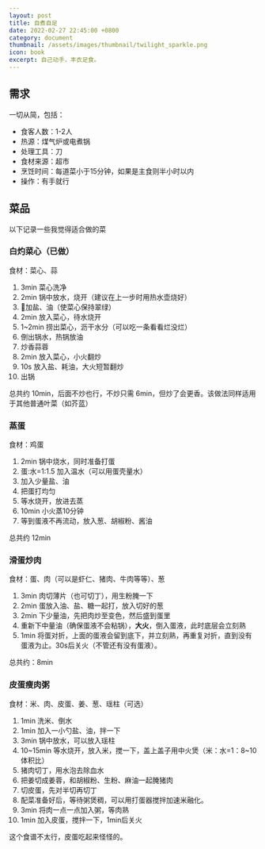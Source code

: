 ```yaml
---
layout: post
title: 自煮自足
date: 2022-02-27 22:45:00 +0800
category: document
thumbnail: /assets/images/thumbnail/twilight_sparkle.png
icon: book
excerpt: 自己动手，丰衣足食。
---
```


## 需求

一切从简，包括：

- 食客人数：1-2人
- 热源：煤气炉或电煮锅
- 处理工具：刀
- 食材来源：超市
- 烹饪时间：每道菜小于15分钟，如果是主食则半小时以内
- 操作：有手就行

## 菜品

以下记录一些我觉得适合做的菜

### 白灼菜心（已做）

食材：菜心、蒜

1. 3min 菜心洗净
2. 2min 锅中放水，烧开（建议在上一步时用热水壶烧好）
3. 🌟加盐、油（使菜心保持翠绿）
4. 2min 放入菜心，待水烧开
5. 1~2min 捞出菜心，沥干水分（可以吃一条看看烂没烂）
6. 倒出锅水，热锅放油
7. 炒香蒜蓉
8. 2min 放入菜心，小火翻炒
9. 10s 放入盐、耗油，大火短暂翻炒
10. 出锅

总共约 10min，后面不炒也行，不炒只需 6min，但炒了会更香。该做法同样适用于其他普通叶菜（如芥蓝）

### 蒸蛋

食材：鸡蛋

1. 2min 锅中烧水，同时准备打蛋
2. 蛋:水=1:1.5 加入温水（可以用蛋壳量水）
3. 加入少量盐、油
4. 把蛋打均匀
5. 等水烧开，放进去蒸
6. 10min 小火蒸10分钟
7. 等到蛋液不再流动，放入葱、胡椒粉、酱油

总共约 12min

### 滑蛋炒肉

食材：蛋、肉（可以是虾仁、猪肉、牛肉等等）、葱

1. 3min 肉切薄片（也可切丁），用生粉腌一下
2. 2min 蛋放入油、盐、糖一起打，放入切好的葱
3. 2min 下少量油，先把肉炒至变色，然后盛到蛋里
4. 重新下中量油（确保蛋液不会粘锅），**大火**，倒入蛋液，此时底层会立刻熟
5. 1min 将蛋对折，上面的蛋液会留到底下，并立刻熟，再重复对折，直到没有蛋液为止。30s后关火（不管还有没有蛋液）。

总共约：8min


### 皮蛋瘦肉粥

食材：米、肉、皮蛋、姜、葱、瑶柱（可选）

1. 1min 洗米、倒水
2. 1min 加入一小勺盐、油，拌一下
3. 3min 锅中放水，可以放入瑶柱
4. 10~15min 等水烧开，放入米，搅一下，盖上盖子用中火煲（米：水=1：8~10体积比）
5. 猪肉切丁，用水泡去除血水
6. 把姜切成姜蓉，和胡椒粉、生粉、麻油一起腌猪肉
7. 切皮蛋，先对半切再切丁
8. 配菜准备好后，等待粥煲稠，可以用打蛋器搅拌加速米融化。
9. 3min 将肉一点一点加入粥，等肉熟
10. 1min 加入皮蛋，搅拌一下，1min后关火

这个食谱不太行，皮蛋吃起来怪怪的。